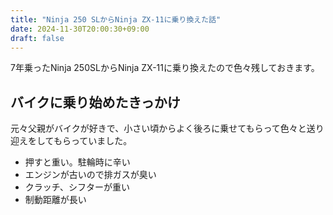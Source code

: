 ```yaml
---
title: "Ninja 250 SLからNinja ZX-11に乗り換えた話"
date: 2024-11-30T20:00:30+09:00
draft: false
---
```


7年乗ったNinja 250SLからNinja ZX-11に乗り換えたので色々残しておきます。

## バイクに乗り始めたきっかけ

元々父親がバイクが好きで、小さい頃からよく後ろに乗せてもらって色々と送り迎えをしてもらっていました。



- 押すと重い。駐輪時に辛い
- エンジンが古いので排ガスが臭い
- クラッチ、シフターが重い
- 制動距離が長い
